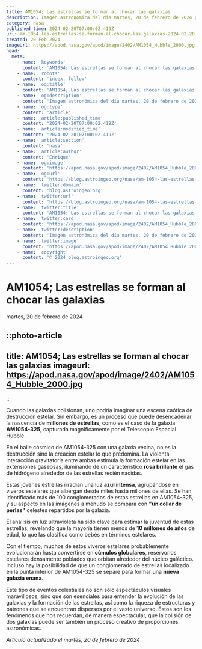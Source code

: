 ```yaml
---
title: AM1054; Las estrellas se forman al chocar las galaxias
description: Imagen astronómica del día martes, 20 de febrero de 2024 por la NASA; AM1054; Las estrellas se forman al chocar las galaxias
category: nasa
published_time: 2024-02-20T07:00:02.419Z
url: am-1054-las-estrellas-se-forman-al-chocar-las-galaxias-2024-02-20
created: 20 Feb 2024
imageUrl: https://apod.nasa.gov/apod/image/2402/AM1054_Hubble_2000.jpg
head:
  meta:
    - name: 'keywords'
      content: 'AM1054; Las estrellas se forman al chocar las galaxias'
    - name: 'robots'
      content: 'index, follow'
    - name: 'og:title'
      content: 'AM1054; Las estrellas se forman al chocar las galaxias'
    - name: 'og:description'
      content: 'Imagen astronómica del día martes, 20 de febrero de 2024 por la NASA; AM1054; Las estrellas se forman al chocar las galaxias'
    - name: 'og:type'
      content: 'article'
    - name: 'article:published_time'
      content: '2024-02-20T07:00:02.419Z'
    - name: 'article:modified_time'
      content: '2024-02-20T07:00:02.419Z'
    - name: 'article:section'
      content: 'nasa'
    - name: 'article:author'
      content: 'Enrique'
    - name: 'og:image'
      content: 'https://apod.nasa.gov/apod/image/2402/AM1054_Hubble_2000.jpg'
    - name: 'og:url'
      content: 'https://blog.astroingeo.org/nasa/am-1054-las-estrellas-se-forman-al-chocar-las-galaxias-2024-02-20'
    - name: 'twitter:domain'
      content: 'blog.astroingeo.org'
    - name: 'twitter:url'
      content: 'https://blog.astroingeo.org/nasa/am-1054-las-estrellas-se-forman-al-chocar-las-galaxias-2024-02-20'
    - name: 'twitter:title'
      content: 'AM1054; Las estrellas se forman al chocar las galaxias'
    - name: 'twitter:card'
      content: 'https://apod.nasa.gov/apod/image/2402/AM1054_Hubble_2000.jpg'
    - name: 'twitter:description'
      content: 'Imagen astronómica del día martes, 20 de febrero de 2024 por la NASA; AM1054; Las estrellas se forman al chocar las galaxias'
    - name: 'twitter:image'
      content: 'https://apod.nasa.gov/apod/image/2402/AM1054_Hubble_2000.jpg'
    - name: 'copyright'
      content: '© 2024 blog.astroingeo.org'
---
```

# AM1054; Las estrellas se forman al chocar las galaxias
martes, 20 de febrero de 2024


::photo-article
---
title: AM1054; Las estrellas se forman al chocar las galaxias
imageurl: https://apod.nasa.gov/apod/image/2402/AM1054_Hubble_2000.jpg
---
::



Cuando las galaxias colisionan, uno podría imaginar una escena caótica de destrucción estelar. Sin embargo, es un proceso que puede desencadenar la nascencia de **millones de estrellas**, como es el caso de la galaxia **AM1054-325**, capturada magníficamente por el Telescopio Espacial Hubble.

En el baile cósmico de AM1054-325 con una galaxia vecina, no es la destrucción sino la creación estelar lo que predomina. La violenta interacción gravitatoria entre ambas estimula la formación estelar en las extensiones gaseosas, iluminando de un característico **rosa brillante** el gas de hidrógeno alrededor de las estrellas recién nacidas. 

Estas jóvenes estrellas irradian una luz **azul intensa**, agrupándose en viveros estelares que albergan desde miles hasta millones de ellas. Se han identificado más de 100 conglomerados de estas estrellas en AM1054-325, y su aspecto en las imágenes a menudo se compara con **"un collar de perlas"** celestes repartidos por la galaxia.

El análisis en luz ultravioleta ha sido clave para estimar la juventud de estas estrellas, revelando que la mayoría tienen menos de **10 millones de años** de edad, lo que las clasifica como bebés en términos estelares.

Con el tiempo, muchos de estos viveros estelares probablemente evolucionarán hasta convertirse en **cúmulos globulares**, reservorios estelares densamente poblados que orbitan alrededor del núcleo galáctico. Incluso hay la posibilidad de que un conglomerado de estrellas localizado en la punta inferior de AM1054-325 se separe para formar una **nueva galaxia enana**.

Este tipo de eventos celestiales no son sólo espectáculos visuales maravillosos, sino que son esenciales para entender la evolución de las galaxias y la formación de las estrellas, así como la riqueza de estructuras y patrones que se encuentran dispersos por el vasto universo. Estos son los fenómenos que nos recuerdan, de manera espectacular, que la colisión de dos galaxias puede ser también un proceso creativo de proporciones astronómicas.

_Artículo actualizado el martes, 20 de febrero de 2024_